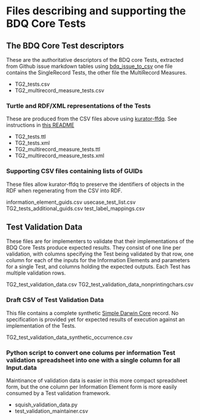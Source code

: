 # Files describing and supporting the BDQ Core Tests

## The BDQ Core Test descriptors

These are the authoritative descriptors of the BDQ core Tests, extracted from Github issue markdown tables using [bdq_issue_to_csv](https://github.com/kurator-org/bdq_issue_to_csv) one file contains the SingleRecord Tests, the other file the MultiRecord Measures.

- TG2_tests.csv
- TG2_multirecord_measure_tests.csv

### Turtle and RDF/XML representations of the Tests

These are produced from the CSV files above using [kurator-ffdq](https://github.com/kurator-org/kurator-ffdq).  See instructions in [this README](https://github.com/kurator-org/bdq_issue_to_csv/blob/master/README.md)

- TG2_tests.ttl
- TG2_tests.xml
- TG2_multirecord_measure_tests.ttl
- TG2_multirecord_measure_tests.xml

### Supporting CSV files containing lists of GUIDs

These files allow kurator-ffdq to preserve the identifiers of objects in the RDF when regenerating from the CSV into RDF.

information_element_guids.csv
usecase_test_list.csv
TG2_tests_additional_guids.csv
test_label_mappings.csv

## Test Validation Data 

These files are for implementers to validate that their implementations of the BDQ Core Tests produce expected results.  They consist of one line per validation, with columns specifying the Test being validated by that row, one column for each of the inputs for the Information Elements and parameters for a single Test, and columns holding the expected outputs.  Each Test has multiple validation rows.  

TG2_test_validation_data.csv
TG2_test_validation_data_nonprintingchars.csv

### Draft CSV of Test Validation Data 

This file contains a complete synthetic [Simple Darwin Core](https://dwc.tdwg.org/simple/) record.  No specification is provided yet for expected results of execution against an implementation of the Tests.

TG2_test_validation_data_synthetic_occurrence.csv

### Python script to convert one colums per information Test validation spreadsheet into one with a single column for all Input.data

Maintinance of validation data is easier in this more compact spreadsheet form, but the one column per Information Element form is more easily consumed by a Test validation framework.

- squish_validation_data.py
- test_validation_maintainer.csv


